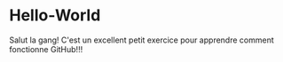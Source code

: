 # Hello-World

Salut la gang! C'est un excellent petit exercice pour apprendre comment fonctionne GitHub!!!
